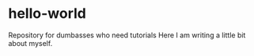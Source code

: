 # hello-world
Repository for dumbasses who need tutorials
Here I am writing a little bit about myself.
